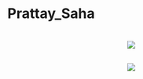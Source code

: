 # Prattay_Saha

<h1 align="center">
  <img src="https://readme-typing-svg.herokuapp.com?font=Fira+Code&size=25&pause=1000&color=800080&center=true&width=500&lines=Welcome+to+My+Profile!">
</h1>
<h2 align="center">
  <img src="https://readme-typing-svg.herokuapp.com?font=Fira+Code&size=25&pause=1000&color=800080&center=true&width=500&lines=My+name+is+Prattay_Saha!">
</h2>
